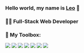 
### Hello world, my name is [Leo](https://www.linkedin.com/in/leonardo-marussig-761474aa/) 👋

### 👨‍💻 Full-Stack Web Developer

### 🧰 My Toolbox:

![](https://img.shields.io/badge/Code-Javascript-%23F0DB4F?style=flat&logo=javascript)
![](https://img.shields.io/badge/Code-Node.js-%2368A063?style=flat&logo=node.js)
![](https://img.shields.io/badge/Code-React-%2361DBFB?style=flat&logo=react)
![](https://img.shields.io/badge/Code-Redux-%23764abc?style=flat&logo=redux)
![](https://img.shields.io/badge/Code-HTML5-informational?style=flat&logo=HTML5&color=E34F26)
![](https://img.shields.io/badge/Code-CSS-%232965f1?style=flat&logo=css3)
![](https://img.shields.io/badge/Code-PostgreSQL-informational?style=flat&logo=PostgreSQL&color=336791)




<!--
**elmaruz/elmaruz** is a ✨ _special_ ✨ repository because its `README.md` (this file) appears on your GitHub profile.

Here are some ideas to get you started:

- 🔭 I’m currently working on ...
- 🌱 I’m currently learning ...
- 👯 I’m looking to collaborate on ...
- 🤔 I’m looking for help with ...
- 💬 Ask me about ...
- 📫 How to reach me: ...
- 😄 Pronouns: ...
- ⚡ Fun fact: ...
-->

